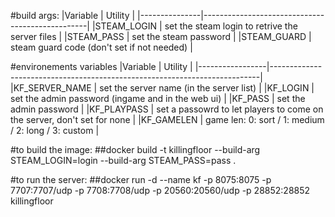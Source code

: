 #build args:
|Variable       | Utility                                         |
|---------------|-------------------------------------------------|
|STEAM_LOGIN    | set the steam login to retrive the server files |
|STEAM_PASS     | set the steam password                          |
|STEAM_GUARD    | steam guard code (don't set if not needed)      |

#environements variables
|Variable         | Utility                                                                   |
|-----------------|---------------------------------------------------------------------------|
|KF_SERVER_NAME   | set the server name (in the server list)                                  |
|KF_LOGIN         | set the admin password (ingame and in the web ui)                         |
|KF_PASS          | set the admin password                                                    |
|KF_PLAYPASS      | set a passowrd to let players to come on the server, don't set for none   |
|KF_GAMELEN       | game len: 0: sort / 1: medium / 2: long / 3: custom                       |

#to build the image:
##docker build -t killingfloor --build-arg STEAM_LOGIN=login --build-arg STEAM_PASS=pass .

#to run the server:
##docker run -d --name kf -p 8075:8075 -p 7707:7707/udp -p 7708:7708/udp -p 20560:20560/udp -p 28852:28852 killingfloor
